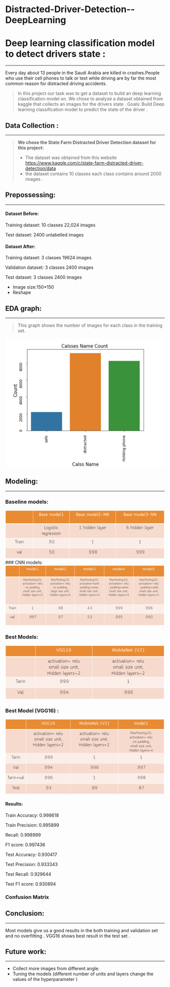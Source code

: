 # Distracted-Driver-Detection--DeepLearning
# Deep learning classification model to detect drivers state :
---
Every day about 13 people in the Saudi Arabia are killed in crashes.People who use their cell phones to talk or text while driving are by far the most common reason for distracted driving accidents. 

>In this project our task was to get a dataset to build an deep learning classification model on. We chose to analyze a dataset obtained from kaggle that collects an images for the drivers state .
>Goals:
Build Deep learning classification model to predict the state of the driver .

## Data Collection :
---
>**We chose the State Farm Distracted Driver Detection dataset for this project:**
>- The dataset was obtained from  this website https://www.kaggle.com/c/state-farm-distracted-driver-detection/data 
>- the dataset contains 10 classes each class contains around 2000 images .

 
## Prepossessing:
---
#### Dataset Before:
Training dataset: 10 classes 22,024 images

Test dataset: 2400 unlabelled images

#### Dataset After:
Training dataset: 3 classes 19624 images

Validation dataset: 3 classes 2400 images

Test dataset: 3 classes 2400 images

- Image size:150*150
- Reshape  
## EDA graph:
---

>This graph shows the number of images for each class in the training set.
<img src="EDA Graph_2.png">


## Modeling:
----

###   Baseline models:

<img src="Baselin_ models.png">
###  CNN models:

<img src="CNN_models.png">

###  Best Models:

<img src="Best_Models.png">

### Best Model (VGG16) :
<img src="Best Model (VGG16).png">

#### Results:
Train Accuracy: 0.998618 

Train Precision: 0.995899 

Recall: 0.998999 

F1 score: 0.997436 

Test Accuracy: 0.930417 

Test Precision: 0.933343 

Test Recall: 0.929644 

Test F1 score: 0.930894 

### Confusion Matrix


## Conclusion:
---
Most models give us a good results in the both training and validation set and no overfitting .
VGG16 shows best result in the test set . 

## Future work:
---
- Collect more images from different angle.
- Tuning the models (different number of units and layers change the values of the hyperparameter )
